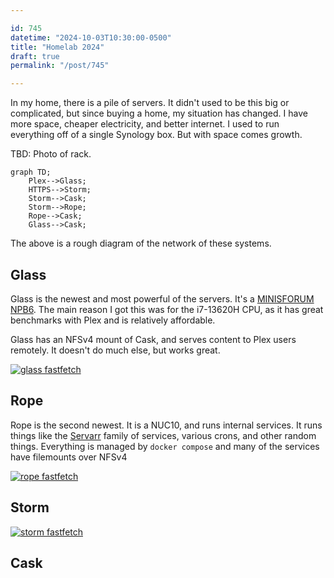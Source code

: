 ```yaml
---

id: 745
datetime: "2024-10-03T10:30:00-0500"
title: "Homelab 2024"
draft: true
permalink: "/post/745"

---
```


In my home, there is a pile of servers. It didn't used to be this big or complicated, but since buying a home, my situation has changed. I have more space, cheaper electricity, and better internet. I used to run everything off of a single Synology box. But with space comes growth.

TBD: Photo of rack.

```mermaid
graph TD;
    Plex-->Glass;
    HTTPS-->Storm;
    Storm-->Cask;
    Storm-->Rope;
    Rope-->Cask;
    Glass-->Cask;
```
The above is a rough diagram of the network of these systems.

## Glass

Glass is the newest and most powerful of the servers. It's a [MINISFORUM NPB6](https://amzn.to/3zQffXk). The main reason I got this was for the i7-13620H CPU, as it has great benchmarks with Plex and is relatively affordable.

Glass has an NFSv4 mount of Cask, and serves content to Plex users remotely. It doesn't do much else, but works great.

[![glass fastfetch](https://icco.imgix.net/photos/2024/0HGACVZTN3J7P.png)](https://icco.imgix.net/photos/2024/0HGACVZTN3J7P.png)

## Rope

Rope is the second newest. It is a NUC10, and runs internal services. It runs things like the [Servarr](https://wiki.servarr.com/) family of services, various crons, and other random things. Everything is managed by `docker compose` and many of the services have filemounts over NFSv4 

[![rope fastfetch](https://icco.imgix.net/photos/2024/0HGACWRZH3G8S.png)](https://icco.imgix.net/photos/2024/0HGACWRZH3G8S.png)

## Storm

[![storm fastfetch](https://icco.imgix.net/photos/2024/0HGACXHAX3KYW.png)](https://icco.imgix.net/photos/2024/0HGACXHAX3KYW.png)

## Cask